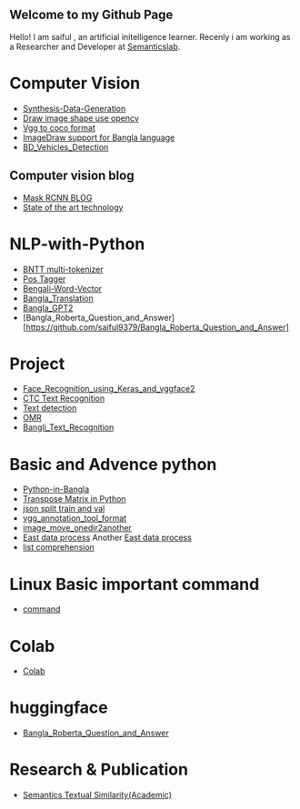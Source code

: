 ## Welcome to my Github Page
 Hello! I am saiful , an artificial initelligence learner. Recenly i am working as a Researcher and Developer at 
 [Semanticslab](https://semanticslab.net).
 

# Computer Vision

- [Synthesis-Data-Generation](https://github.com/saiful79/Synthesis-Data-Generation)
- [Draw image shape use opencv](Draw_shape.md)
- [Vgg to coco format](vgg_to_coco_format.md)
- [ImageDraw support for Bangla language](pillow_issue.md)
- [BD_Vehicles_Detection](https://github.com/saiful9379/BD_Vehicles_Detection)

## Computer vision blog
- [Mask RCNN BLOG](Mask-RCNN.md)
- [State of the art technology](important_link.md)
 

 
# NLP-with-Python
- [BNTT multi-tokenizer](https://github.com/saiful79/BNTT)
- [Pos Tagger](https://github.com/saiful79/Pos-Tagger)
- [Bengali-Word-Vector](https://github.com/saiful79/Bengali-Word-Vectors)
- [Bangla_Translation](https://github.com/saiful9379/Bangla_Translation)
- [Bangla_GPT2](https://github.com/saiful9379/Bangla_GPT2)
- [Bangla_Roberta_Question_and_Answer][https://github.com/saiful9379/Bangla_Roberta_Question_and_Answer]

# Project

- [Face_Recognition_using_Keras_and_vggface2](https://github.com/saiful79/Face_Recognition_using_Keras_and_vggface2)
- [CTC Text Recognition](https://github.com/saiful79/image-text-recognition)
- [Text detection](https://github.com/saiful79/Text-Detection)
- [OMR](https://github.com/saiful79/OMR-Opencv)
- [Bangli_Text_Recognition](https://github.com/saiful9379/Bangli_Text_Recognition)

# Basic and Advence python
- [Python-in-Bangla](https://github.com/saiful79/Python-in-Bangla-)
- [Transpose Matrix in Python](transpose.md)
- [json split train and val](json_split_train_val.md)
- [vgg_annotation_tool_format](vgg_annotation_tool_format.md)
- [image_move_onedir2another](image_move_onedir2another.md)
- [East data process](East's-data-process.md) Another [East data process ](EAST-Data-preparation.md)
- [list comprehension](list_comprehension.md)

# Linux Basic important command
- [command](linux.md)

# Colab 
- [Colab](colab_uses.md)

# huggingface
- [Bangla_Roberta_Question_and_Answer](https://huggingface.co/saiful9379/Bangla_Roberta_Question_and_Answer)

# Research & Publication
 - [Semantics Textual Similarity(Academic)](https://github.com/saiful79/Semantics-Textual-Similarity)
